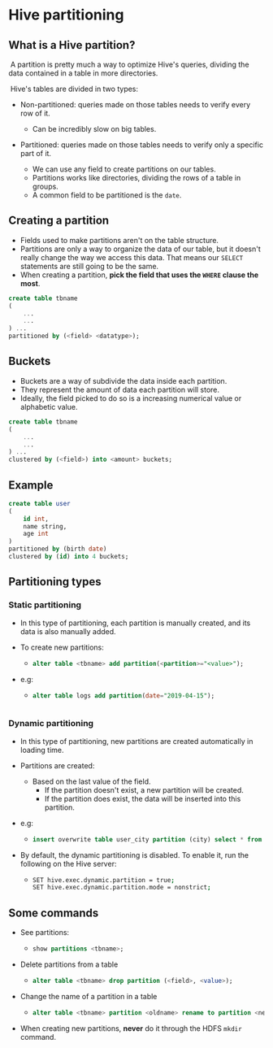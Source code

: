 # Hive partitioning

## What is a Hive partition?

​	A partition is pretty much a way to optimize Hive's queries, dividing the data contained in a table in more directories.

​	Hive's tables are divided in two types:

- Non-partitioned: queries made on those tables needs to verify every row of it.
  - Can be incredibly slow on big tables.

- Partitioned: queries made on those tables needs to verify only a specific part of it.
  - We can use any field to create partitions on our tables.
  - Partitions works like directories, dividing the rows of a table in groups.
  - A common field to be partitioned is the `date`.


## Creating a partition

- Fields used to make partitions aren't on the table structure.
- Partitions are only a way to organize the data of our table, but it doesn't really change the way we access this data. That means our `SELECT` statements are still going to be the same.
- When creating a partition, **pick the field that uses the `WHERE` clause the most**.

```sql
create table tbname
(
    ...
    ...
) ...
partitioned by (<field> <datatype>);
```

## Buckets

- Buckets are a way of subdivide the data inside each partition.
- They represent the amount of data each partition will store.
- Ideally, the field picked to do so is a increasing numerical value or alphabetic value.

```sql
create table tbname
(
    ...
    ...
) ...
clustered by (<field>) into <amount> buckets;
```

 ## Example

```sql
create table user
(
	id int,
    name string,
    age int
)
partitioned by (birth date)
clustered by (id) into 4 buckets;
```

## Partitioning types

### Static partitioning

- In this type of partitioning, each partition is manually created, and its data is also manually added.

- To create new partitions:

  - ```sql
    alter table <tbname> add partition(<partition>="<value>");
    ```

- e.g:

  - ```sql
    alter table logs add partition(date="2019-04-15");
  ```

### Dynamic partitioning

- In this type of partitioning, new partitions are created automatically in loading time.

- Partitions are created:

  - Based on the last value of the field.
    - If the partition doesn't exist, a new partition will be created.
    - If the partition does exist, the data will be inserted into this partition.

- e.g:

  - ```sql
    insert overwrite table user_city partition (city) select * from user;
    ```

- By default, the dynamic partitioning is disabled. To enable it, run the following on the Hive server:

  - ```bash	
    SET hive.exec.dynamic.partition = true;
    SET hive.exec.dynamic.partition.mode = nonstrict;
    ```

## Some commands

- See partitions:

  - ```sql
    show partitions <tbname>;
    ```

- Delete partitions from a table

  - ```sql
    alter table <tbname> drop partition (<field>, <value>);
    ```

- Change the name of a partition in a table

  - ```sql
    alter table <tbname> partition <oldname> rename to partition <newname>;
    ```

- When creating new partitions, **never** do it through the HDFS `mkdir` command.
